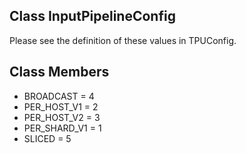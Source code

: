 ## Class InputPipelineConfig
Please see the definition of these values in TPUConfig.
## Class Members
- BROADCAST = 4
- PER_HOST_V1 = 2
- PER_HOST_V2 = 3
- PER_SHARD_V1 = 1
- SLICED = 5
